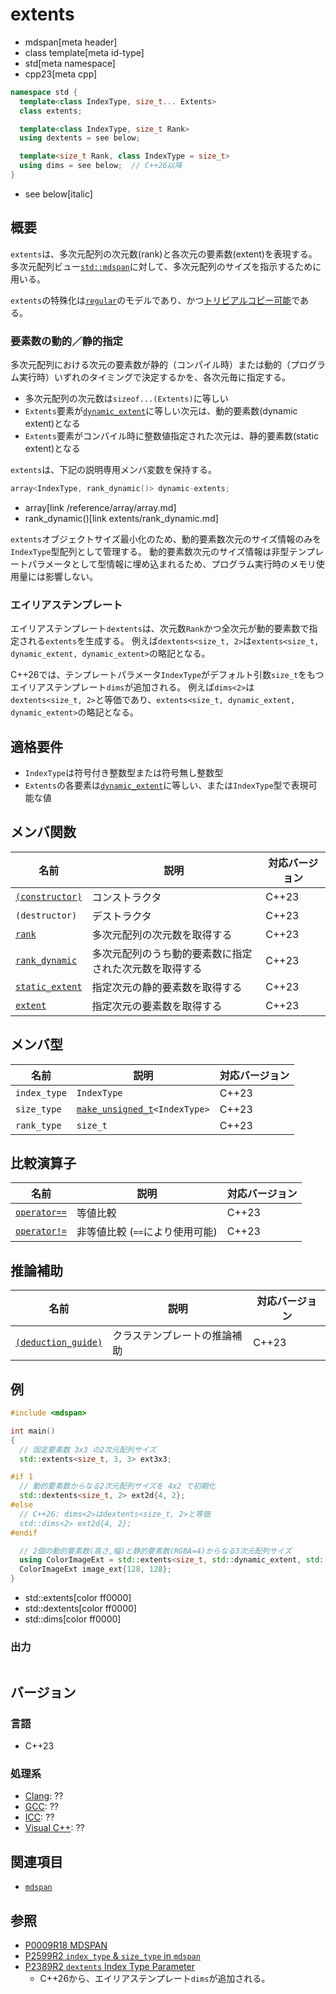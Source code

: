 # extents
* mdspan[meta header]
* class template[meta id-type]
* std[meta namespace]
* cpp23[meta cpp]

```cpp
namespace std {
  template<class IndexType, size_t... Extents>
  class extents;

  template<class IndexType, size_t Rank>
  using dextents = see below;

  template<size_t Rank, class IndexType = size_t>
  using dims = see below;  // C++26以降
}
```
* see below[italic]

## 概要
`extents`は、多次元配列の次元数(rank)と各次元の要素数(extent)を表現する。
多次元配列ビュー[`std::mdspan`](mdspan.md)に対して、多次元配列のサイズを指示するために用いる。

`extents`の特殊化は[`regular`](/reference/concepts/regular.md)のモデルであり、かつ[トリビアルコピー可能](/reference/type_traits/is_trivially_copyable.md)である。

### 要素数の動的／静的指定
多次元配列における次元の要素数が静的（コンパイル時）または動的（プログラム実行時）いずれのタイミングで決定するかを、各次元毎に指定する。

- 多次元配列の次元数は`sizeof...(Extents)`に等しい
- `Extents`要素が[`dynamic_extent`](/reference/span/dynamic_extent.md)に等しい次元は、動的要素数(dynamic extent)となる
- `Extents`要素がコンパイル時に整数値指定された次元は、静的要素数(static extent)となる

`extents`は、下記の説明専用メンバ変数を保持する。

```cpp
array<IndexType, rank_dynamic()> dynamic-extents;
```
* array[link /reference/array/array.md]
* rank_dynamic()[link extents/rank_dynamic.md]

`extents`オブジェクトサイズ最小化のため、動的要素数次元のサイズ情報のみを`IndexType`型配列として管理する。
動的要素数次元のサイズ情報は非型テンプレートパラメータとして型情報に埋め込まれるため、プログラム実行時のメモリ使用量には影響しない。

### エイリアステンプレート
エイリアステンプレート`dextents`は、次元数`Rank`かつ全次元が動的要素数で指定される`extents`を生成する。
例えば`dextents<size_t, 2>`は`extents<size_t, dynamic_extent, dynamic_extent>`の略記となる。

C++26では、テンプレートパラメータ`IndexType`がデフォルト引数`size_t`をもつエイリアステンプレート`dims`が追加される。
例えば`dims<2>`は`dextents<size_t, 2>`と等価であり、`extents<size_t, dynamic_extent, dynamic_extent>`の略記となる。


## 適格要件

- `IndexType`は符号付き整数型または符号無し整数型
- `Extents`の各要素は[`dynamic_extent`](/reference/span/dynamic_extent.md)に等しい、または`IndexType`型で表現可能な値


## メンバ関数

| 名前 | 説明 | 対応バージョン |
|------|------|----------------|
| [`(constructor)`](extents/op_constructor.md) | コンストラクタ | C++23 |
| `(destructor)`  | デストラクタ   | C++23 |
| [`rank`](extents/rank.md) | 多次元配列の次元数を取得する | C++23 |
| [`rank_dynamic`](extents/rank_dynamic.md) | 多次元配列のうち動的要素数に指定された次元数を取得する | C++23 |
| [`static_extent`](extents/static_extent.md) | 指定次元の静的要素数を取得する | C++23 |
| [`extent`](extents/extent.md) | 指定次元の要素数を取得する | C++23 |


## メンバ型

| 名前 | 説明 | 対応バージョン |
|------|------|----------------|
| `index_type` | `IndexType` | C++23 |
| `size_type`  | [`make_unsigned_t`](/reference/type_traits/make_unsigned.md)`<IndexType>` | C++23 |
| `rank_type`  | `size_t` | C++23 |


## 比較演算子

| 名前 | 説明 | 対応バージョン |
|------|------|----------------|
| [`operator==`](extents/op_equal.md) | 等値比較 | C++23 |
| [`operator!=`](extents/op_equal.md) | 非等値比較 (`==`により使用可能) | C++23 |


## 推論補助

| 名前 | 説明 | 対応バージョン |
|------|------|----------------|
| [`(deduction_guide)`](extents/op_deduction_guide.md) | クラステンプレートの推論補助 | C++23 |


## 例
```cpp example
#include <mdspan>

int main()
{
  // 固定要素数 3x3 の2次元配列サイズ
  std::extents<size_t, 3, 3> ext3x3;

#if 1
  // 動的要素数からなる2次元配列サイズを 4x2 で初期化
  std::dextents<size_t, 2> ext2d{4, 2};
#else
  // C++26: dims<2>はdextents<size_t, 2>と等価
  std::dims<2> ext2d{4, 2};
#endif

  // 2個の動的要素数(高さ,幅)と静的要素数(RGBA=4)からなる3次元配列サイズ
  using ColorImageExt = std::extents<size_t, std::dynamic_extent, std::dynamic_extent, 4>;
  ColorImageExt image_ext{128, 128};
}
```
* std::extents[color ff0000]
* std::dextents[color ff0000]
* std::dims[color ff0000]

### 出力
```
```


## バージョン
### 言語
- C++23

### 処理系
- [Clang](/implementation.md#clang): ??
- [GCC](/implementation.md#gcc): ??
- [ICC](/implementation.md#icc): ??
- [Visual C++](/implementation.md#visual_cpp): ??


## 関連項目
- [`mdspan`](mdspan.md)


## 参照
- [P0009R18 MDSPAN](https://www.open-std.org/jtc1/sc22/wg21/docs/papers/2022/p0009r18.html)
- [P2599R2 `index_type` & `size_type` in `mdspan`](https://www.open-std.org/jtc1/sc22/wg21/docs/papers/2022/p2599r2.pdf)
- [P2389R2 `dextents` Index Type Parameter](https://open-std.org/jtc1/sc22/wg21/docs/papers/2024/p2389r2.html)
    - C++26から、エイリアステンプレート`dims`が追加される。

